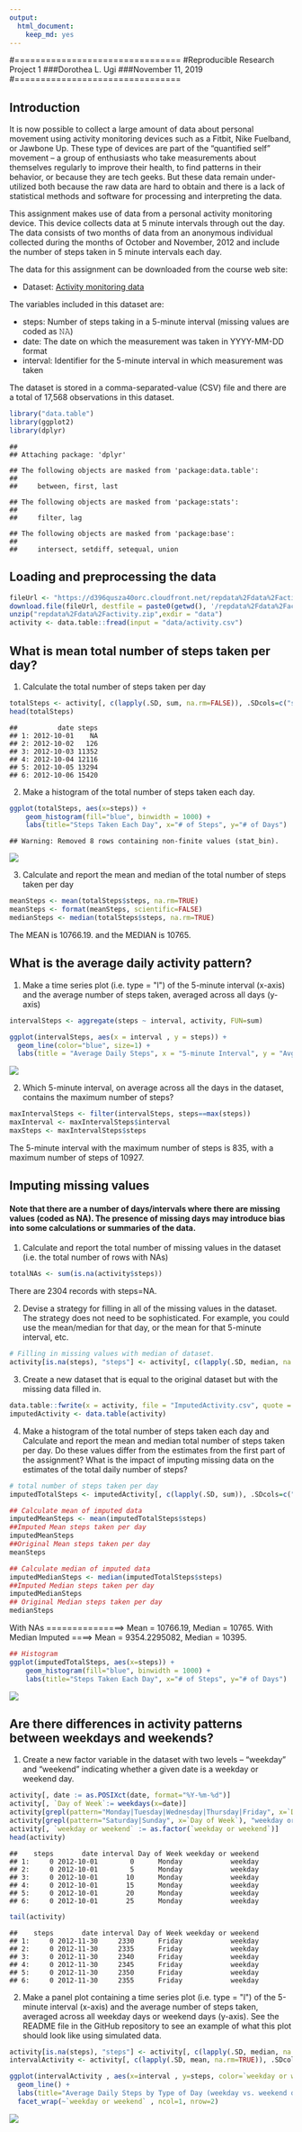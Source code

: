 ```yaml
---
output: 
  html_document: 
    keep_md: yes
---
```

#================================
#Reproducible Research Project 1
###Dorothea L. Ugi
###November 11, 2019
#================================

## Introduction
It is now possible to collect a large amount of data about personal movement using activity monitoring devices such as a Fitbit, Nike Fuelband, or Jawbone Up. These type of devices are part of the “quantified self” movement – a group of enthusiasts who take measurements about themselves regularly to improve their health, to find patterns in their behavior, or because they are tech geeks. But these data remain under-utilized both because the raw data are hard to obtain and there is a lack of statistical methods and software for processing and interpreting the data.

This assignment makes use of data from a personal activity monitoring device. This device collects data at 5 minute intervals through out the day. The data consists of two months of data from an anonymous individual collected during the months of October and November, 2012 and include the number of steps taken in 5 minute intervals each day.

The data for this assignment can be downloaded from the course web site:

* Dataset: [Activity monitoring data](https://d396qusza40orc.cloudfront.net/repdata%2Fdata%2Factivity.zip) 

The variables included in this dataset are:

* steps:    Number of steps taking in a 5-minute interval (missing values are coded as 𝙽𝙰) </br>
* date:     The date on which the measurement was taken in YYYY-MM-DD format </br>
* interval: Identifier for the 5-minute interval in which measurement was taken </br>

The dataset is stored in a comma-separated-value (CSV) file and there are a total of 17,568 observations in this dataset. 


```r
library("data.table")
library(ggplot2)
library(dplyr)
```

```
## 
## Attaching package: 'dplyr'
```

```
## The following objects are masked from 'package:data.table':
## 
##     between, first, last
```

```
## The following objects are masked from 'package:stats':
## 
##     filter, lag
```

```
## The following objects are masked from 'package:base':
## 
##     intersect, setdiff, setequal, union
```

## Loading and preprocessing the data


```r
fileUrl <- "https://d396qusza40orc.cloudfront.net/repdata%2Fdata%2Factivity.zip"
download.file(fileUrl, destfile = paste0(getwd(), '/repdata%2Fdata%2Factivity.zip'), method = "curl")
unzip("repdata%2Fdata%2Factivity.zip",exdir = "data")
activity <- data.table::fread(input = "data/activity.csv")
```

## What is mean total number of steps taken per day?

1. Calculate the total number of steps taken per day


```r
totalSteps <- activity[, c(lapply(.SD, sum, na.rm=FALSE)), .SDcols=c("steps"), by=.(date)] 
head(totalSteps)
```

```
##          date steps
## 1: 2012-10-01    NA
## 2: 2012-10-02   126
## 3: 2012-10-03 11352
## 4: 2012-10-04 12116
## 5: 2012-10-05 13294
## 6: 2012-10-06 15420
```

2. Make a histogram of the total number of steps taken each day. 


```r
ggplot(totalSteps, aes(x=steps)) +
    geom_histogram(fill="blue", binwidth = 1000) +
    labs(title="Steps Taken Each Day", x="# of Steps", y="# of Days")
```

```
## Warning: Removed 8 rows containing non-finite values (stat_bin).
```

![](PA1_template_files/figure-html/unnamed-chunk-4-1.png)<!-- -->

3. Calculate and report the mean and median of the total number of steps taken per day


```r
meanSteps <- mean(totalSteps$steps, na.rm=TRUE)
meanSteps <- format(meanSteps, scientific=FALSE)
medianSteps <- median(totalSteps$steps, na.rm=TRUE)
```

The MEAN is 10766.19. and the MEDIAN is 10765.

## What is the average daily activity pattern?
1. Make a time series plot (i.e. type = "l") of the 5-minute interval (x-axis) and the average number of steps taken, averaged across all days (y-axis)


```r
intervalSteps <- aggregate(steps ~ interval, activity, FUN=sum)

ggplot(intervalSteps, aes(x = interval , y = steps)) +
  geom_line(color="blue", size=1) + 
  labs(title = "Average Daily Steps", x = "5-minute Interval", y = "Avg. Steps per day")
```

![](PA1_template_files/figure-html/unnamed-chunk-6-1.png)<!-- -->

2. Which 5-minute interval, on average across all the days in the dataset, contains the maximum number of steps?


```r
maxIntervalSteps <- filter(intervalSteps, steps==max(steps))
maxInterval <- maxIntervalSteps$interval
maxSteps <- maxIntervalSteps$steps
```

The 5-minute interval with the maximum number of steps is 835, with a maximum number of steps of 10927.

## Imputing missing values
#### Note that there are a number of days/intervals where there are missing values (coded as NA). The presence of missing days may introduce bias into some calculations or summaries of the data.
1. Calculate and report the total number of missing values in the dataset (i.e. the total number of rows with NAs)


```r
totalNAs <- sum(is.na(activity$steps))
```

There are 2304 records with steps=NA.

2. Devise a strategy for filling in all of the missing values in the dataset. The strategy does not need to be sophisticated. For example, you could use the mean/median for that day, or the mean for that 5-minute interval, etc.


```r
# Filling in missing values with median of dataset. 
activity[is.na(steps), "steps"] <- activity[, c(lapply(.SD, median, na.rm = TRUE)), .SDcols = c("steps")]
```

3. Create a new dataset that is equal to the original dataset but with the missing data filled in.


```r
data.table::fwrite(x = activity, file = "ImputedActivity.csv", quote = FALSE)
imputedActivity <- data.table(activity)
```

4. Make a histogram of the total number of steps taken each day and Calculate and report the mean and median total number of steps taken per day. Do these values differ from the estimates from the first part of the assignment? What is the impact of imputing missing data on the estimates of the total daily number of steps?


```r
# total number of steps taken per day
imputedTotalSteps <- imputedActivity[, c(lapply(.SD, sum)), .SDcols=c("steps"), by=.(date)] 

## Calculate mean of imputed data
imputedMeanSteps <- mean(imputedTotalSteps$steps)
##Imputed Mean steps taken per day
imputedMeanSteps
##Original Mean steps taken per day
meanSteps

## Calculate median of imputed data
imputedMedianSteps <- median(imputedTotalSteps$steps)
##Imputed Median steps taken per day
imputedMedianSteps
## Original Median steps taken per day
medianSteps
```

With NAs ===============>  Mean = 10766.19, Median = 10765.
With Median Imputed ====>  Mean = 9354.2295082, Median = 10395.


```r
## Histogram
ggplot(imputedTotalSteps, aes(x=steps)) +
    geom_histogram(fill="blue", binwidth = 1000) +
    labs(title="Steps Taken Each Day", x="# of Steps", y="# of Days")
```

![](PA1_template_files/figure-html/unnamed-chunk-12-1.png)<!-- -->

## Are there differences in activity patterns between weekdays and weekends?
1.  Create a new factor variable in the dataset with two levels – “weekday” and “weekend” indicating whether a given date is a weekday or weekend day.


```r
activity[, date := as.POSIXct(date, format="%Y-%m-%d")]
activity[, `Day of Week`:= weekdays(x=date)]
activity[grepl(pattern="Monday|Tuesday|Wednesday|Thursday|Friday", x=`Day of Week`), "weekday or weekend"] <- "weekday"
activity[grepl(pattern="Saturday|Sunday", x=`Day of Week`), "weekday or weekend"] <- "weekend"
activity[, `weekday or weekend` := as.factor(`weekday or weekend`)]
head(activity)
```

```
##    steps       date interval Day of Week weekday or weekend
## 1:     0 2012-10-01        0      Monday            weekday
## 2:     0 2012-10-01        5      Monday            weekday
## 3:     0 2012-10-01       10      Monday            weekday
## 4:     0 2012-10-01       15      Monday            weekday
## 5:     0 2012-10-01       20      Monday            weekday
## 6:     0 2012-10-01       25      Monday            weekday
```

```r
tail(activity)
```

```
##    steps       date interval Day of Week weekday or weekend
## 1:     0 2012-11-30     2330      Friday            weekday
## 2:     0 2012-11-30     2335      Friday            weekday
## 3:     0 2012-11-30     2340      Friday            weekday
## 4:     0 2012-11-30     2345      Friday            weekday
## 5:     0 2012-11-30     2350      Friday            weekday
## 6:     0 2012-11-30     2355      Friday            weekday
```

2. Make a panel plot containing a time series plot (i.e. type = "l") of the 5-minute interval (x-axis) and the average number of steps taken, averaged across all weekday days or weekend days (y-axis). See the README file in the GitHub repository to see an example of what this plot should look like using simulated data.

```r
activity[is.na(steps), "steps"] <- activity[, c(lapply(.SD, median, na.rm=TRUE)), .SDcols=c("steps")]
intervalActivity <- activity[, c(lapply(.SD, mean, na.rm=TRUE)), .SDcols=c("steps"), by=.(interval, `weekday or weekend`)] 

ggplot(intervalActivity , aes(x=interval , y=steps, color=`weekday or weekend`)) + 
  geom_line() + 
  labs(title="Average Daily Steps by Type of Day (weekday vs. weekend day)", x="Interval", y="Number of Steps") + 
  facet_wrap(~`weekday or weekend` , ncol=1, nrow=2)
```

![](PA1_template_files/figure-html/unnamed-chunk-14-1.png)<!-- -->



















